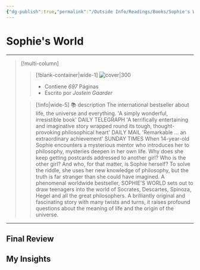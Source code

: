 ```yaml
---
{"dg-publish":true,"permalink":"/Outside Info/Readings/Books/Sophie's World/","title":"Sophie's World","updated":"2023-12-30T18:05:55.221-05:00"}
---
```



# Sophie's World
- - -
> [!multi-column]
> 
> > [!blank-container|wide-1]
> >  ![cover|300](http://books.google.com/books/content?id=J8nE3B5lD9AC&printsec=frontcover&img=1&zoom=1&edge=curl&source=gbs_api)
> >- Contiene *697* Páginas
> >- Escrito por *Jostein Gaarder*
> 
> > [!info|wide-5] 📚 description
> > The international bestseller about life, the universe and everything. 'A simply wonderful, irresistible book' DAILY TELEGRAPH 'A terrifically entertaining and imaginative story wrapped round its tough, thought-provoking philosophical heart' DAILY MAIL 'Remarkable ... an extraordinary achievement' SUNDAY TIMES When 14-year-old Sophie encounters a mysterious mentor who introduces her to philosophy, mysteries deepen in her own life. Why does she keep getting postcards addressed to another girl? Who is the other girl? And who, for that matter, is Sophie herself? To solve the riddle, she uses her new knowledge of philosophy, but the truth is far stranger than she could have imagined. A phenomenal worldwide bestseller, SOPHIE'S WORLD sets out to draw teenagers into the world of Socrates, Descartes, Spinoza, Hegel and all the great philosophers. A brilliantly original and fascinating story with many twists and turns, it raises profound questions about the meaning of life and the origin of the universe.
> 

- - -

## Final Review

## My Insights